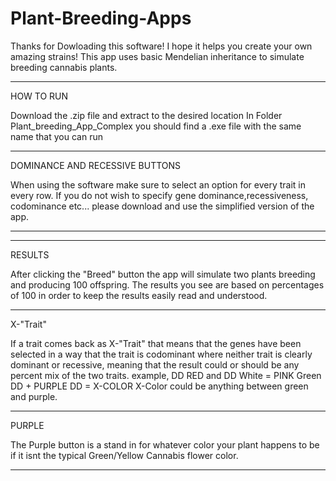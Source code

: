 # Plant-Breeding-Apps

Thanks for Dowloading this software! I hope it helps you create your own amazing strains!
This app uses basic Mendelian inheritance to simulate breeding cannabis plants.
_____________________________________________________________________________________________________________

HOW TO RUN

Download the .zip file and extract to the desired location
In Folder Plant_breeding_App_Complex you should find a .exe file with the same name that you can run

_____________________________________________________________________________________________________________

DOMINANCE AND RECESSIVE BUTTONS

When using the software make sure to select an option for every trait in every row. 
If you do not wish to specify gene dominance,recessiveness, codominance etc...
please download and use the simplified version of the app.
_____________________________________________________________________________________________________________
_____________________________________________________________________________________________________________

RESULTS

After clicking the "Breed" button the app will simulate two plants breeding and producing 100 offspring.
The results you see are based on percentages of 100 in order to keep the results easily read and understood.
_____________________________________________________________________________________________________________

X-"Trait"

If a trait comes back as X-"Trait" that means that the genes have been selected in a way that the trait is codominant
where neither trait is clearly dominant or recessive, meaning that the result could or should be any percent mix of the 
two traits. example, DD RED and DD White = PINK
Green DD + PURPLE DD = X-COLOR
X-Color could be anything between green and purple.
_____________________________________________________________________________________________________________

PURPLE

The Purple button is a stand in for whatever color your plant happens to be if it isnt the typical Green/Yellow Cannabis flower color.
_____________________________________________________________________________________________________________

